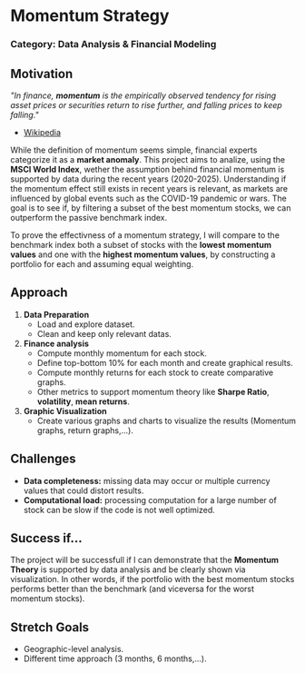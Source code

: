# Momentum Strategy
### Category: Data Analysis & Financial Modeling

## Motivation

*"In finance, **momentum** is the empirically observed tendency for rising asset prices or securities return to rise further, and falling prices to keep falling."*
- [Wikipedia](https://en.wikipedia.org/wiki/Momentum_(finance))

While the definition of momentum seems simple, financial experts categorize it as a **market anomaly**. This project aims to analize, using the **MSCI World Index**, wether the assumption behind financial momentum is supported by data during the recent years (2020-2025). Understanding if the momentum effect still exists in recent years is relevant, as markets are influenced by global events such as the COVID-19 pandemic or wars. The goal is to see if, by filtering a subset of the best momentum stocks, we can outperform the passive benchmark index. 

To prove the effectivness of a momentum strategy, I will compare to the benchmark index both a subset of stocks with the **lowest momentum values** and one with the **highest momentum values**, by constructing a portfolio for each and assuming equal weighting.

## Approach
1. **Data Preparation**
   - Load and explore dataset.
   - Clean and keep only relevant datas.
2. **Finance analysis**
   - Compute monthly momentum for each stock.
   - Define top-bottom 10% for each month and create graphical results.
   - Compute monthly returns for each stock to create comparative graphs.
   - Other metrics to support momentum theory like **Sharpe Ratio**, **volatility**, **mean returns**.
3. **Graphic Visualization**
   - Create various graphs and charts to visualize the results (Momentum graphs, return graphs,...).

## Challenges
   - **Data completeness:** missing data may occur or multiple currency values that could distort results.
   - **Computational load:** processing computation for a large number of stock can be slow if the code is not well optimized.

## Success if...
The project will be successfull if I can demonstrate that the **Momentum Theory** is supported by data analysis and be clearly shown via visualization.
In other words, if the portfolio with the best momentum stocks performs better than the benchmark (and viceversa for the worst momentum stocks).

## Stretch Goals
   - Geographic-level analysis.
   - Different time approach (3 months, 6 months,...).